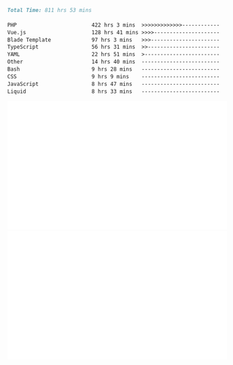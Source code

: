 <!--START_SECTION:waka-->

```markdown
Total Time: 811 hrs 53 mins

PHP                        422 hrs 3 mins  >>>>>>>>>>>>>------------   51.06 %
Vue.js                     128 hrs 41 mins >>>>---------------------   15.57 %
Blade Template             97 hrs 3 mins   >>>----------------------   11.74 %
TypeScript                 56 hrs 31 mins  >>-----------------------   06.84 %
YAML                       22 hrs 51 mins  >------------------------   02.76 %
Other                      14 hrs 40 mins  -------------------------   01.77 %
Bash                       9 hrs 28 mins   -------------------------   01.15 %
CSS                        9 hrs 9 mins    -------------------------   01.11 %
JavaScript                 8 hrs 47 mins   -------------------------   01.06 %
Liquid                     8 hrs 33 mins   -------------------------   01.04 %
```

<!--END_SECTION:waka-->
<p align="center">
    <img src="https://raw.githubusercontent.com/rjp2525/rjp2525/output/generated/overview.svg">
    <img src="https://raw.githubusercontent.com/rjp2525/rjp2525/output/generated/languages.svg">
</p>

